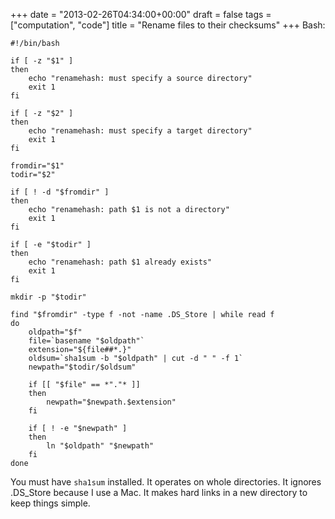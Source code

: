 +++
date = "2013-02-26T04:34:00+00:00"
draft = false
tags = ["computation", "code"]
title = "Rename files to their checksums"
+++
Bash:

	#!/bin/bash

	if [ -z "$1" ]
	then
	    echo "renamehash: must specify a source directory"
	    exit 1
	fi

	if [ -z "$2" ]
	then
	    echo "renamehash: must specify a target directory"
	    exit 1
	fi

	fromdir="$1"
	todir="$2"

	if [ ! -d "$fromdir" ]
	then
	    echo "renamehash: path $1 is not a directory"
	    exit 1
	fi

	if [ -e "$todir" ]
	then
	    echo "renamehash: path $1 already exists"
	    exit 1
	fi

	mkdir -p "$todir"

	find "$fromdir" -type f -not -name .DS_Store | while read f
	do
	    oldpath="$f"
	    file=`basename "$oldpath"`
	    extension="${file##*.}"
	    oldsum=`sha1sum -b "$oldpath" | cut -d " " -f 1`
	    newpath="$todir/$oldsum"

	    if [[ "$file" == *"."* ]]
	    then
	        newpath="$newpath.$extension"
	    fi

	    if [ ! -e "$newpath" ]
	    then
	        ln "$oldpath" "$newpath"
	    fi
	done

You must have `sha1sum` installed. It operates on whole directories. It ignores .DS_Store because I use a Mac. It makes hard links in a new directory to keep things simple.
